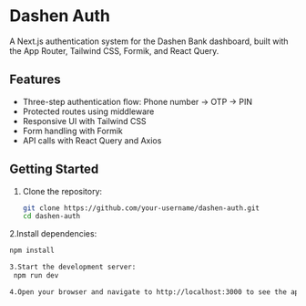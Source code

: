 # Dashen Auth

A Next.js authentication system for the Dashen Bank dashboard, built with the App Router, Tailwind CSS, Formik, and React Query.

## Features

- Three-step authentication flow: Phone number → OTP → PIN
- Protected routes using middleware
- Responsive UI with Tailwind CSS
- Form handling with Formik
- API calls with React Query and Axios

## Getting Started

1. Clone the repository:
   ```bash
   git clone https://github.com/your-username/dashen-auth.git
   cd dashen-auth
   ```

2.Install dependencies:

```bash
npm install

3.Start the development server:
 npm run dev

4.Open your browser and navigate to http://localhost:3000 to see the app in action.

```

